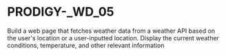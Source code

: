# PRODIGY-_WD_05
Build a web page that fetches weather data from a weather API based on the user's location or a user-inputted location. Display the current weather conditions, temperature, and other relevant information
